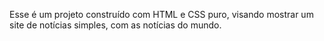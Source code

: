 Esse é um projeto construído com HTML e CSS puro, visando mostrar um site de notícias simples,
com as notícias do mundo.
